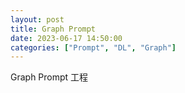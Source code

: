 ```yaml
---
layout: post
title: Graph Prompt
date: 2023-06-17 14:50:00
categories: ["Prompt", "DL", "Graph"]
---
```

Graph Prompt 工程
